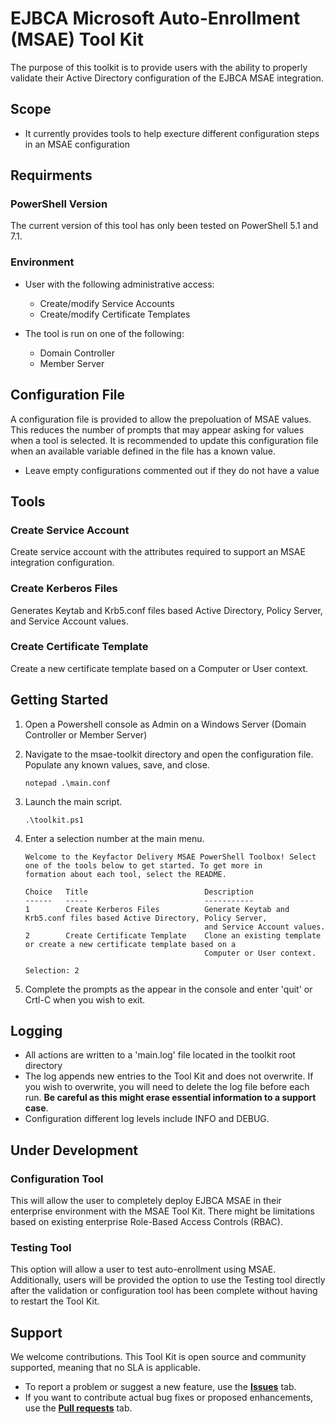 # EJBCA Microsoft Auto-Enrollment (MSAE) Tool Kit

The purpose of this toolkit is to provide users with the ability to properly validate their Active Directory configuration of the EJBCA MSAE integration.

## Scope

* It currently provides tools to help execture different configuration steps in an MSAE configuration

## Requirments
### PowerShell Version

The current version of this tool has only been tested on PowerShell 5.1 and 7.1.

### Environment

* User with the following administrative access:
  * Create/modify Service Accounts
  * Create/modify Certificate Templates

* The tool is run on one of the following:
  * Domain Controller
  * Member Server

## Configuration File

A configuration file is provided to allow the prepoluation of MSAE values. This reduces the number of prompts that may appear asking for values when a tool is selected. It is recommended to update this configuration file when an available variable defined in the file has a known value.

* Leave empty configurations commented out if they do not have a value

## Tools
### Create Service Account

Create service account with the attributes required to support an MSAE integration configuration.

### Create Kerberos Files

Generates Keytab and Krb5.conf files based Active Directory, Policy Server, and Service Account values.

### Create Certificate Template

Create a new certificate template based on a Computer or User context.

## Getting Started
1. Open a Powershell console as Admin on a Windows Server (Domain Controller or Member Server)

1. Navigate to the msae-toolkit directory and open the configuration file. Populate any known values, save, and close.
    ```pwsh
    notepad .\main.conf
    ```

1. Launch the main script.
    ```pwsh
    .\toolkit.ps1
    ```

1. Enter a selection number at the main menu.
    ```pwsh
    Welcome to the Keyfactor Delivery MSAE PowerShell Toolbox! Select one of the tools below to get started. To get more in
    formation about each tool, select the README.

    Choice   Title                          Description                                                                   
    ------   -----                          -----------                                                                   
    1        Create Kerberos Files          Generate Keytab and Krb5.conf files based Active Directory, Policy Server,    
                                            and Service Account values.                                                   
    2        Create Certificate Template    Clone an existing template or create a new certificate template based on a    
                                            Computer or User context.                                                     

    Selection: 2
    ```

1. Complete the prompts as the appear in the console and enter 'quit' or Crtl-C when you wish to exit.


## Logging

* All actions are written to a 'main.log' file located in the toolkit root directory 
* The log appends new entries to the Tool Kit and does not overwrite. If you wish to overwrite, you will need to delete the log file before each run. **Be careful as this might erase essential information to a support case**.
* Configuration different log levels include INFO and DEBUG.

## Under Development
### Configuration Tool

This will allow the user to completely deploy EJBCA MSAE in their enterprise environment with the MSAE Tool Kit. There might be limitations based on existing enterprise Role-Based Access Controls (RBAC).

### Testing Tool

This option will allow a user to test auto-enrollment using MSAE. Additionally, users will be provided the option to use the Testing tool directly after the validation or configuration tool has been complete without having to restart the Tool Kit. 

## Support

We welcome contributions. This Tool Kit is open source and community supported, meaning that no SLA is applicable. 

* To report a problem or suggest a new feature, use the **[Issues](../../issues)** tab. 
* If you want to contribute actual bug fixes or proposed enhancements, use the **[Pull requests](../../pulls)** tab.
